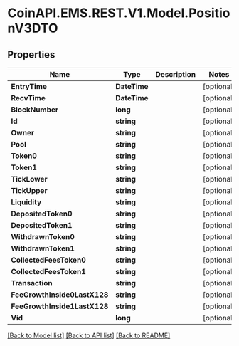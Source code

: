 
# CoinAPI.EMS.REST.V1.Model.PositionV3DTO

## Properties

Name | Type | Description | Notes
------------ | ------------- | ------------- | -------------
**EntryTime** | **DateTime** |  | [optional] 
**RecvTime** | **DateTime** |  | [optional] 
**BlockNumber** | **long** |  | [optional] 
**Id** | **string** |  | [optional] 
**Owner** | **string** |  | [optional] 
**Pool** | **string** |  | [optional] 
**Token0** | **string** |  | [optional] 
**Token1** | **string** |  | [optional] 
**TickLower** | **string** |  | [optional] 
**TickUpper** | **string** |  | [optional] 
**Liquidity** | **string** |  | [optional] 
**DepositedToken0** | **string** |  | [optional] 
**DepositedToken1** | **string** |  | [optional] 
**WithdrawnToken0** | **string** |  | [optional] 
**WithdrawnToken1** | **string** |  | [optional] 
**CollectedFeesToken0** | **string** |  | [optional] 
**CollectedFeesToken1** | **string** |  | [optional] 
**Transaction** | **string** |  | [optional] 
**FeeGrowthInside0LastX128** | **string** |  | [optional] 
**FeeGrowthInside1LastX128** | **string** |  | [optional] 
**Vid** | **long** |  | [optional] 

[[Back to Model list]](../README.md#documentation-for-models)
[[Back to API list]](../README.md#documentation-for-api-endpoints)
[[Back to README]](../README.md)

